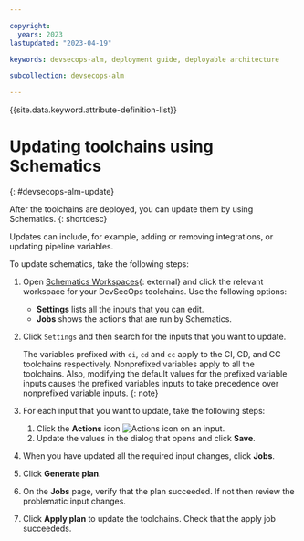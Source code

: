 ```yaml
---

copyright:
  years: 2023
lastupdated: "2023-04-19"

keywords: devsecops-alm, deployment guide, deployable architecture

subcollection: devsecops-alm

---
```


{{site.data.keyword.attribute-definition-list}}

# Updating toolchains using Schematics
{: #devsecops-alm-update}

After the toolchains are deployed, you can update them by using Schematics. 
{: shortdesc}

Updates can include, for example, adding or removing integrations, or updating pipeline variables. 

To update schematics, take the following steps:

1. Open [Schematics Workspaces](https://cloud.ibm.com/schematics/workspaces){: external} and click the relevant workspace for your DevSecOps toolchains. Use the following options: 

   * **Settings** lists all the inputs that you can edit.
   * **Jobs** shows the actions that are run by Schematics.

1. Click `Settings` and then search for the inputs that you want to update.

   The variables prefixed with `ci`, `cd` and `cc` apply to the CI, CD, and CC toolchains respectively. Nonprefixed variables apply to all the toolchains. Also, modifying the default values for the prefixed variable inputs causes the prefixed variables inputs to take precedence over nonprefixed variable inputs. 
   {: note}

1. For each input that you want to update, take the following steps:

   1. Click the **Actions** icon ![Actions icon](../icons/actions-icon-vertical.svg) on an input.
   1. Update the values in the dialog that opens and click **Save**.

1. When you have updated all the required input changes, click **Jobs**. 
1. Click **Generate plan**.
1. On the **Jobs** page, verify that the plan succeeded. If not then review the problematic input changes.
1. Click **Apply plan** to update the toolchains. Check that the apply job succeededs.
